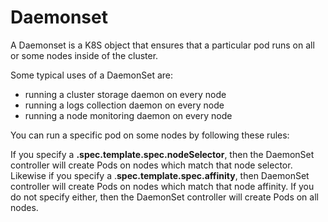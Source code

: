 # Daemonset

A Daemonset is a K8S object that ensures that a particular pod runs on all or some nodes inside of the cluster. 

Some typical uses of a DaemonSet are:
-   running a cluster storage daemon on every node
-   running a logs collection daemon on every node
-   running a node monitoring daemon on every node

You can run a specific pod on some nodes by following these rules:

If you specify a **.spec.template.spec.nodeSelector**, then the DaemonSet controller will create Pods on nodes which match that node selector. Likewise if you specify a .**spec.template.spec.affinity**, then DaemonSet controller will create Pods on nodes which match that node affinity. If you do not specify either, then the DaemonSet controller will create Pods on all nodes.